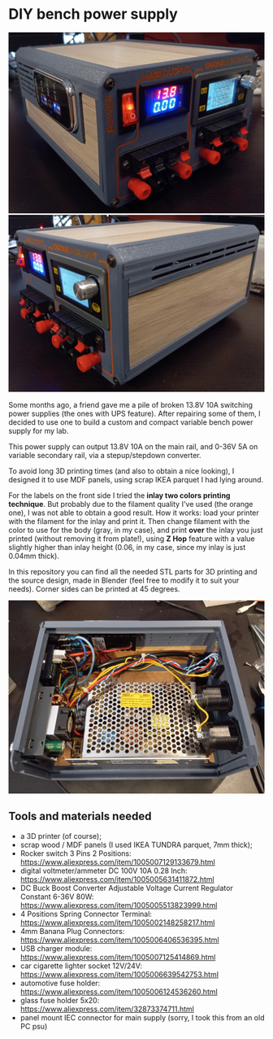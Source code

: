 # DIY bench power supply

![](images/1723805309760.jpg "")
![](images/1723805309732.jpg "")

Some months ago, a friend gave me a pile of broken 13.8V 10A switching power supplies (the ones with UPS feature). After repairing some of them, I decided to use one to build a custom and compact variable bench power supply for my lab.

This power supply can output 13.8V 10A on the main rail, and 0-36V 5A on variable secondary rail, via a stepup/stepdown converter.

To avoid long 3D printing times (and also to obtain a nice looking), I designed it to use MDF panels, using scrap IKEA parquet I had lying around.

For the labels on the front side I tried the **inlay two colors printing technique**. But probably due to the filament quality I've used (the orange one), I was not able to obtain a good result.
How it works: load your printer with the filament for the inlay and print it. Then change filament with the color to use for the body (gray, in my case), and print **over** the inlay you just printed (without removing it from plate!), using **Z Hop** feature with a value slightly higher than inlay height (0.06, in my case, since my inlay is just 0.04mm thick).

In this repository you can find all the needed STL parts for 3D printing and the source design, made in Blender (feel free to modify it to suit your needs).
Corner sides can be printed at 45 degrees.

![](images/1723805309862.jpg "")


## Tools and materials needed
- a 3D printer (of course);
- scrap wood / MDF panels (I used IKEA TUNDRA parquet, 7mm thick);
- Rocker switch 3 Pins 2 Positions: https://www.aliexpress.com/item/1005007129133679.html
- digital voltmeter/ammeter DC 100V 10A 0.28 Inch: https://www.aliexpress.com/item/1005005631411872.html
- DC Buck Boost Converter Adjustable Voltage Current Regulator Constant 6-36V 80W: https://www.aliexpress.com/item/1005005513823999.html
- 4 Positions Spring Connector Terminal: https://www.aliexpress.com/item/1005002148258217.html
- 4mm Banana Plug Connectors: https://www.aliexpress.com/item/1005006406536395.html
- USB charger module: https://www.aliexpress.com/item/1005007125414869.html
- car cigarette lighter socket 12V/24V: https://www.aliexpress.com/item/1005006639542753.html
- automotive fuse holder: https://www.aliexpress.com/item/1005006124536260.html
- glass fuse holder 5x20: https://www.aliexpress.com/item/32873374711.html
- panel mount IEC connector for main supply (sorry, I took this from an old PC psu)

